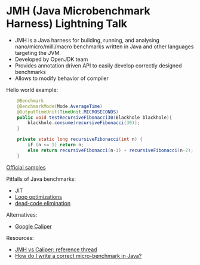 # JMH (Java Microbenchmark Harness) Lightning Talk
* JMH is a Java harness for building, running, and analysing nano/micro/milli/macro benchmarks 
written in Java and other languages targeting the JVM.
* Developed by OpenJDK team
* Provides annotation driven API to easily develop correctly designed benchmarks
* Allows to modify behavior of compiler

Hello world example:
    
```java
    @Benchmark
    @BenchmarkMode(Mode.AverageTime)
    @OutputTimeUnit(TimeUnit.MICROSECONDS)
    public void testRecursiveFibonacci30(Blackhole blackhole){
        blackhole.consume(recursiveFibonacci(30));
    }

    private static long recursiveFibonacci(int n) {
        if (n <= 1) return n;
        else return recursiveFibonacci(n-1) + recursiveFibonacci(n-2);
    }
```
[Official samples](http://hg.openjdk.java.net/code-tools/jmh/file/ecd9e76155fe/jmh-samples)

Pitfalls of Java benchmarks:
* JIT
* [Loop optimizations](http://hg.openjdk.java.net/code-tools/jmh/file/f2e982b7c51b/jmh-samples/src/main/java/org/openjdk/jmh/samples/JMHSample_11_Loops.java) 
* [dead-code elimination](http://hg.openjdk.java.net/code-tools/jmh/file/f2e982b7c51b/jmh-samples/src/main/java/org/openjdk/jmh/samples/JMHSample_08_DeadCode.java)

Alternatives:
 * [Google Caliper](https://github.com/google/caliper)
 
Resources:
 * [JMH vs Caliper: reference thread](https://groups.google.com/forum/#!msg/mechanical-sympathy/m4opvy4xq3U/7lY8x8SvHgwJ)
 * [How do I write a correct micro-benchmark in Java?](http://stackoverflow.com/a/513259/1134312)